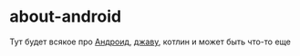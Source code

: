 ﻿# about-android

Тут будет всякое про [Андроид](android.md), [джаву](java.md), котлин и может быть что-то еще